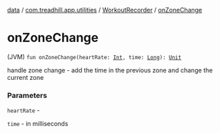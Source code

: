 [data](../../index.md) / [com.treadhill.app.utilities](../index.md) / [WorkoutRecorder](index.md) / [onZoneChange](./on-zone-change.md)

# onZoneChange

(JVM) `fun onZoneChange(heartRate: `[`Int`](https://kotlinlang.org/api/latest/jvm/stdlib/kotlin/-int/index.html)`, time: `[`Long`](https://kotlinlang.org/api/latest/jvm/stdlib/kotlin/-long/index.html)`): `[`Unit`](https://kotlinlang.org/api/latest/jvm/stdlib/kotlin/-unit/index.html)

handle zone change - add the time in the previous zone and change the current zone

### Parameters

`heartRate` -

`time` - in milliseconds